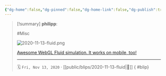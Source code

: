 ```yaml
---
{"dg-home":false,"dg-pinned":false,"dg-home-link":false,"dg-publish":true,"type":"blip","created-date":"2020-11-13T00:00:00","disabled rules":["yaml-title","yaml-title-alias","file-name-heading"],"title":"philipp @ 2020-11-13","dg-permalink":"2020/11/13/fluid/","updated-date":"2025-04-30T22:27:37","dg-path":"blips/2020-11-13-fluid.md","permalink":"/2020/11/13/fluid/","dgPassFrontmatter":true}
---
```


> [!summary] **philipp**:
>
> #Misc
>
> ![2020-11-13-fluid.png](/img/user/attachments/2020-11-13-fluid.png)
>
> [Awesome WebGL Fluid simulation. It works on mobile, too!](https://paveldogreat.github.io/WebGL-Fluid-Simulation/)
> - - -
>
> 🗓️ `Fri, Nov 13, 2020` · [[public/blips/2020-11-13-fluid\|🔗]]
{ #blip}

